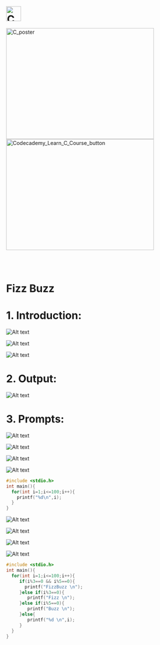# <img src="https://github.com/phuongtrieu97coder/Readme_Content_Structure/assets/82598726/9eb1b72c-1de1-4949-80bc-70c12d483ece" alt="C" width="40px" height="40px">



<img src="https://github.com/phuongtrieu97coder/C_projects/assets/82598726/c276198a-1475-4fd7-93dc-92280934114c" alt="C_poster" width="400px" height="300px"> <a type="button" title="Codecademy_Learn_C_Course_button" href="https://www.codecademy.com/paths/c/tracks/c-control-flow-sp/modules/loops-and-errors-c-sp/projects/fizzbuzz-c" target="_blank" data-CodecademyLearnCCourseButt="CodecademyLearnCCourseButt_data"><img src="https://user-images.githubusercontent.com/82598726/175697552-f960b057-9e97-4c3e-a3e2-f2b5f7876de9.png" alt="Codecademy_Learn_C_Course_button" width="400px" height="300px"></a>


<br><br>


# Fizz Buzz

# 1. Introduction:
![Alt text](image.png)

![Alt text](image-1.png)

![Alt text](image-2.png)


# 2. Output:
![Alt text](image-2.png)


# 3. Prompts:

![Alt text](image-3.png)

![Alt text](image-4.png)

![Alt text](image-5.png)

![Alt text](image-6.png)

```C
#include <stdio.h>
int main(){
  for(int i=1;i<=100;i++){
    printf("%d\n",i);
  }
}
```
![Alt text](image-7.png)

![Alt text](image-8.png)

![Alt text](image-9.png)

![Alt text](image-10.png)

```C
#include <stdio.h>
int main(){
  for(int i=1;i<=100;i++){
     if(i%3==0 && i%5==0){
       printf("FizzBuzz \n");
     }else if(i%3==0){
        printf("Fizz \n");
     }else if(i%5==0){
        printf("Buzz \n");
     }else{
        printf("%d \n",i);
     }
  }
}
```